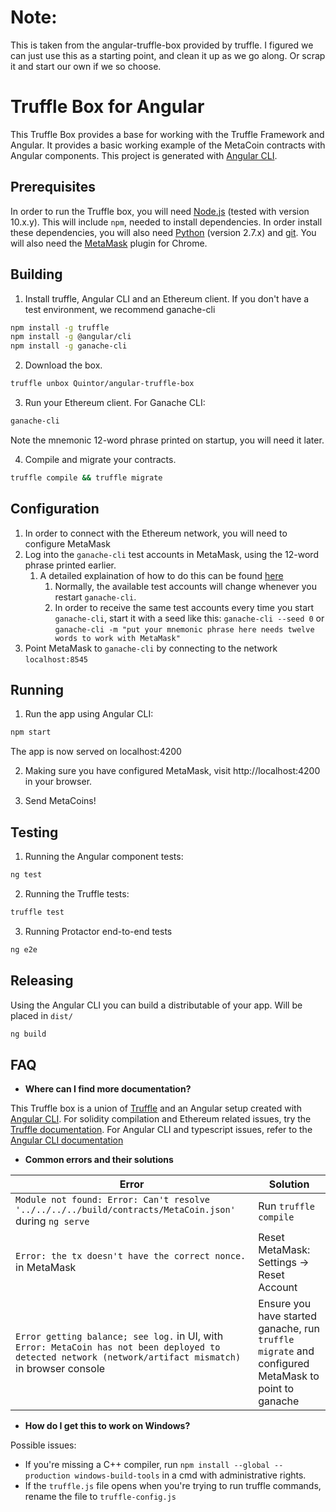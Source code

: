 # Note:
This is taken from the angular-truffle-box provided by truffle.
I figured we can just use this as a starting point, and clean it up as we go along. 
Or scrap it and start our own if we so choose.


# Truffle Box for Angular

This Truffle Box provides a base for working with the Truffle Framework and Angular.
It provides a basic working example of the MetaCoin contracts with Angular components.
This project is generated with [Angular CLI](https://cli.angular.io/).

## Prerequisites

In order to run the Truffle box, you will need [Node.js](https://nodejs.org) (tested with version 10.x.y). This will include `npm`, needed
to install dependencies. In order install these dependencies, you will also need [Python](https://www.python.org) (version 2.7.x) and
[git](https://git-scm.com/downloads). You will also need the [MetaMask](https://metamask.io/) plugin for Chrome.

## Building

1. Install truffle, Angular CLI and an Ethereum client. If you don't have a test environment, we recommend ganache-cli
  ```bash
  npm install -g truffle
  npm install -g @angular/cli
  npm install -g ganache-cli
  ```

2. Download the box.
  ```bash
  truffle unbox Quintor/angular-truffle-box
  ```

3. Run your Ethereum client. For Ganache CLI:
  ```bash
  ganache-cli
  ```
Note the mnemonic 12-word phrase printed on startup, you will need it later.

4. Compile and migrate your contracts.
  ```bash
  truffle compile && truffle migrate
  ```

## Configuration
1. In order to connect with the Ethereum network, you will need to configure MetaMask
2. Log into the `ganache-cli` test accounts in MetaMask, using the 12-word phrase printed earlier.
    1. A detailed explaination of how to do this can be found [here](http://truffleframework.com/docs/advanced/truffle-with-metamask#using-the-browser-extension)
        1. Normally, the available test accounts will change whenever you restart `ganache-cli`.
        2. In order to receive the same test accounts every time you start `ganache-cli`, start it with a seed like this: `ganache-cli --seed 0` or `ganache-cli -m "put your mnemonic phrase here needs twelve words to work with MetaMask"`
3. Point MetaMask to `ganache-cli` by connecting to the network `localhost:8545` 


## Running

1. Run the app using Angular CLI:
  ```bash
  npm start
  ```
The app is now served on localhost:4200

2. Making sure you have configured MetaMask, visit http://localhost:4200 in your browser.

3. Send MetaCoins!

## Testing

1. Running the Angular component tests:
  ```bash
  ng test
  ```

2. Running the Truffle tests:
  ```bash
  truffle test
  ```

3. Running Protactor end-to-end tests

  ```bash
  ng e2e
  ```
## Releasing
Using the Angular CLI you can build a distributable of your app. Will be placed in `dist/`

  ```bash
  ng build
  ```

## FAQ

* __Where can I find more documentation?__

This Truffle box is a union of [Truffle](http://truffleframework.com/) and an Angular setup created with [Angular CLI](https://cli.angular.io/).
For solidity compilation and Ethereum related issues, try the [Truffle documentation](http://truffleframework.com/docs/).
For Angular CLI and typescript issues, refer to the [Angular CLI documentation](https://github.com/angular/angular-cli/wiki)

* __Common errors and their solutions__

| Error | Solution |
|-------|----------|
| `Module not found: Error: Can't resolve '../../../../build/contracts/MetaCoin.json'` during `ng serve` | Run `truffle compile` |
| `Error: the tx doesn't have the correct nonce.` in MetaMask | Reset MetaMask: Settings -> Reset Account |
| `Error getting balance; see log.` in UI, with `Error: MetaCoin has not been deployed to detected network (network/artifact mismatch)` in browser console | Ensure you have started ganache, run `truffle migrate` and configured MetaMask to point to ganache |



* __How do I get this to work on Windows?__

Possible issues:

- If you're missing a C++ compiler, run `npm install --global --production windows-build-tools` in a cmd with administrative rights.
- If the `truffle.js` file opens when you're trying to run truffle commands, rename the file to `truffle-config.js`
